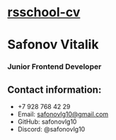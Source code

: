 # [rsschool-cv](https://safonovlg10.github.io/rsschool-cv/cv)
# Safonov Vitalik
### Junior Frontend Developer


## Contact information:
* +7 928 768 42 29
* Email: safonovlg10@gmail.com
* GitHub: safonovlg10
* Discord: @safonovlg10